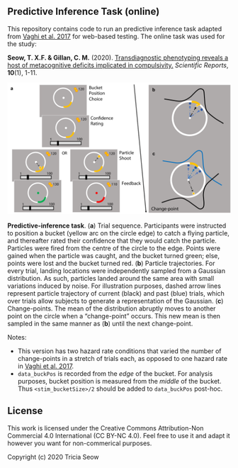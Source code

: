 ## Predictive Inference Task (online)

This repository contains code to run an predictive inference task adapted from [Vaghi et al. 2017](https://doi.org/10.1016/j.neuron.2017.09.006) for web-based testing. The online task was used for the study:

<strong>Seow, T. X.F. & Gillan, C. M.</strong> (2020). [Transdiagnostic phenotyping reveals a host of metacognitive deficits implicated in compulsivity.](https://www.nature.com/articles/s41598-020-59646-4) <i>Scientific Reports</i>, <strong>10</strong>(1), 1-11.

<p align="center">
  <img src="https://github.com/seowxft/predictive-inference-task/blob/master/images/task.png" alt="TaskFig"/>
</p>

<strong>Predictive-inference task</strong>. (<strong>a</strong>) Trial sequence. Participants were instructed to position a bucket (yellow arc on the circle edge) to catch a flying particle, and thereafter rated their confidence that they would catch the particle. Particles were fired from the centre of the circle to the edge. Points were gained when the particle was caught, and the bucket turned green; else, points were lost and the bucket turned red. (<strong>b</strong>) Particle trajectories. For every trial, landing locations were independently sampled from a Gaussian distribution. As such, particles landed around the same area with small variations induced by noise. For illustration purposes, dashed arrow lines represent particle trajectory of current (black) and past (blue) trials, which over trials allow subjects to generate a representation of the Gaussian. (<strong>c</strong>) Change-points. The mean of the distribution abruptly moves to another point on the circle when a “change-point” occurs. This new mean is then sampled in the same manner as (<strong>b</strong>) until the next change-point.

Notes:
- This version has two hazard rate conditions that varied the number of change-points in a stretch of trials each, as opposed to one hazard rate in [Vaghi et al. 2017](https://doi.org/10.1016/j.neuron.2017.09.006).
- `data_buckPos` is recorded from the <i>edge</i> of the bucket. For analysis purposes, bucket position is measured from the <i>middle</i> of the bucket. Thus `<stim_bucketSize>/2` should be added to `data_buckPos` post-hoc.

## License
This work is licensed under the Creative Commons Attribution-Non Commercial 4.0 International (CC BY-NC 4.0). Feel free to use it and adapt it however you want for non-commerical purposes.

Copyright (c) 2020 Tricia Seow
